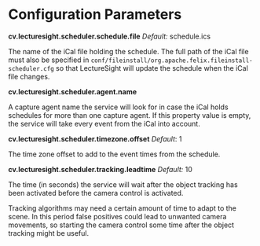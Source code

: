 # Configuration Parameters

**cv.lecturesight.scheduler.schedule.file**
*Default:* schedule.ics

The name of the iCal file holding the schedule. The full path of the iCal file must also be specified in `conf/fileinstall/org.apache.felix.fileinstall-scheduler.cfg` so that LectureSight will update the schedule when the iCal file changes.

**cv.lecturesight.scheduler.agent.name**

A capture agent name the service will look for in case the iCal holds schedules for more than one capture agent. If this property value is empty, the service will take every event from the iCal into account.

**cv.lecturesight.scheduler.timezone.offset**
*Default*: 1

The time zone offset to add to the event times from the schedule.

**cv.lecturesight.scheduler.tracking.leadtime**
*Default:* 10

The time (in seconds) the service will wait after the object tracking has been activated before the camera control is activated.

Tracking algorithms may need a certain amount of time to adapt to the scene.
In this period false positives could lead to unwanted camera movements, so starting the camera control 
some time after the object tracking might be useful.

